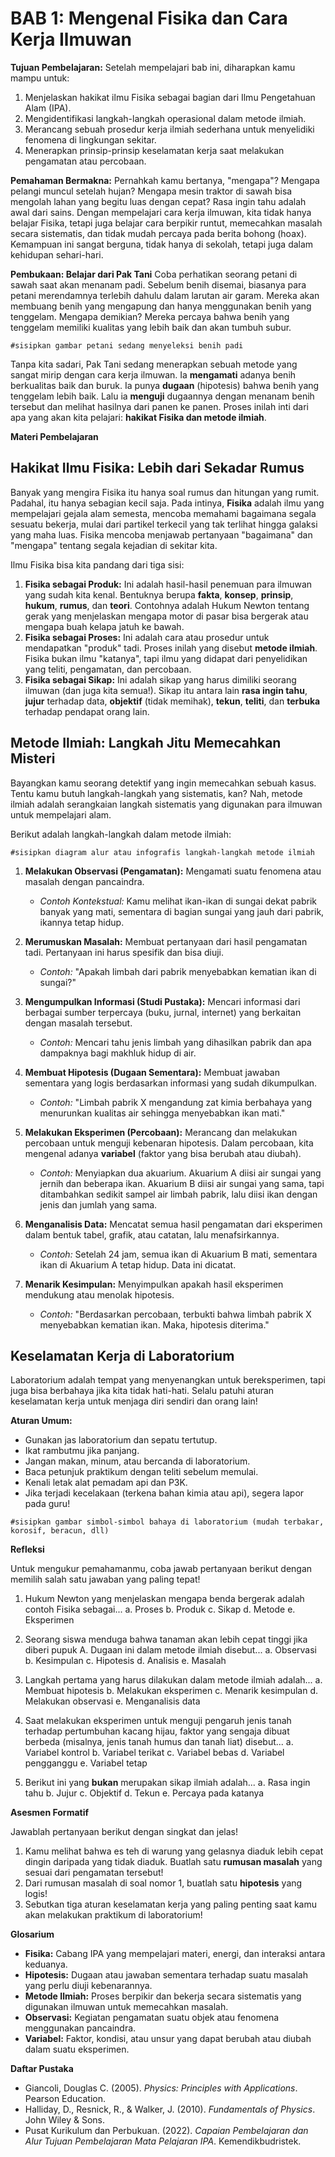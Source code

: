 # BAB 1: Mengenal Fisika dan Cara Kerja Ilmuwan

**Tujuan Pembelajaran:**
Setelah mempelajari bab ini, diharapkan kamu mampu untuk:

1. Menjelaskan hakikat ilmu Fisika sebagai bagian dari Ilmu Pengetahuan Alam (IPA).
2. Mengidentifikasi langkah-langkah operasional dalam metode ilmiah.
3. Merancang sebuah prosedur kerja ilmiah sederhana untuk menyelidiki fenomena di lingkungan sekitar.
4. Menerapkan prinsip-prinsip keselamatan kerja saat melakukan pengamatan atau percobaan.

**Pemahaman Bermakna:**
Pernahkah kamu bertanya, "mengapa"? Mengapa pelangi muncul setelah hujan? Mengapa mesin traktor di sawah bisa mengolah lahan yang begitu luas dengan cepat? Rasa ingin tahu adalah awal dari sains. Dengan mempelajari cara kerja ilmuwan, kita tidak hanya belajar Fisika, tetapi juga belajar cara berpikir runtut, memecahkan masalah secara sistematis, dan tidak mudah percaya pada berita bohong (hoax). Kemampuan ini sangat berguna, tidak hanya di sekolah, tetapi juga dalam kehidupan sehari-hari.

**Pembukaan: Belajar dari Pak Tani**
Coba perhatikan seorang petani di sawah saat akan menanam padi. Sebelum benih disemai, biasanya para petani merendamnya terlebih dahulu dalam larutan air garam. Mereka akan membuang benih yang mengapung dan hanya menggunakan benih yang tenggelam. Mengapa demikian? Mereka percaya bahwa benih yang tenggelam memiliki kualitas yang lebih baik dan akan tumbuh subur.

`#sisipkan gambar petani sedang menyeleksi benih padi`

Tanpa kita sadari, Pak Tani sedang menerapkan sebuah metode yang sangat mirip dengan cara kerja ilmuwan. Ia **mengamati** adanya benih berkualitas baik dan buruk. Ia punya **dugaan** (hipotesis) bahwa benih yang tenggelam lebih baik. Lalu ia **menguji** dugaannya dengan menanam benih tersebut dan melihat hasilnya dari panen ke panen. Proses inilah inti dari apa yang akan kita pelajari: **hakikat Fisika dan metode ilmiah**.  

**Materi Pembelajaran**  

## Hakikat Ilmu Fisika: Lebih dari Sekadar Rumus

Banyak yang mengira Fisika itu hanya soal rumus dan hitungan yang rumit. Padahal, itu hanya sebagian kecil saja. Pada intinya, **Fisika** adalah ilmu yang mempelajari gejala alam semesta, mencoba memahami bagaimana segala sesuatu bekerja, mulai dari partikel terkecil yang tak terlihat hingga galaksi yang maha luas. Fisika mencoba menjawab pertanyaan "bagaimana" dan "mengapa" tentang segala kejadian di sekitar kita.

Ilmu Fisika bisa kita pandang dari tiga sisi:

1. **Fisika sebagai Produk:** Ini adalah hasil-hasil penemuan para ilmuwan yang sudah kita kenal. Bentuknya berupa **fakta**, **konsep**, **prinsip**, **hukum**, **rumus**, dan **teori**. Contohnya adalah Hukum Newton tentang gerak yang menjelaskan mengapa motor di pasar bisa bergerak atau mengapa buah kelapa jatuh ke bawah.
2. **Fisika sebagai Proses:** Ini adalah cara atau prosedur untuk mendapatkan "produk" tadi. Proses inilah yang disebut **metode ilmiah**. Fisika bukan ilmu "katanya", tapi ilmu yang didapat dari penyelidikan yang teliti, pengamatan, dan percobaan.
3. **Fisika sebagai Sikap:** Ini adalah sikap yang harus dimiliki seorang ilmuwan (dan juga kita semua!). Sikap itu antara lain **rasa ingin tahu**, **jujur** terhadap data, **objektif** (tidak memihak), **tekun**, **teliti**, dan **terbuka** terhadap pendapat orang lain.

## Metode Ilmiah: Langkah Jitu Memecahkan Misteri

Bayangkan kamu seorang detektif yang ingin memecahkan sebuah kasus. Tentu kamu butuh langkah-langkah yang sistematis, kan? Nah, metode ilmiah adalah serangkaian langkah sistematis yang digunakan para ilmuwan untuk mempelajari alam.

Berikut adalah langkah-langkah dalam metode ilmiah:

`#sisipkan diagram alur atau infografis langkah-langkah metode ilmiah`

1. **Melakukan Observasi (Pengamatan):** Mengamati suatu fenomena atau masalah dengan pancaindra.
    * *Contoh Kontekstual:* Kamu melihat ikan-ikan di sungai dekat pabrik banyak yang mati, sementara di bagian sungai yang jauh dari pabrik, ikannya tetap hidup.

2. **Merumuskan Masalah:** Membuat pertanyaan dari hasil pengamatan tadi. Pertanyaan ini harus spesifik dan bisa diuji.
    * *Contoh:* "Apakah limbah dari pabrik menyebabkan kematian ikan di sungai?"

3. **Mengumpulkan Informasi (Studi Pustaka):** Mencari informasi dari berbagai sumber terpercaya (buku, jurnal, internet) yang berkaitan dengan masalah tersebut.
    * *Contoh:* Mencari tahu jenis limbah yang dihasilkan pabrik dan apa dampaknya bagi makhluk hidup di air.

4. **Membuat Hipotesis (Dugaan Sementara):** Membuat jawaban sementara yang logis berdasarkan informasi yang sudah dikumpulkan.
    * *Contoh:* "Limbah pabrik X mengandung zat kimia berbahaya yang menurunkan kualitas air sehingga menyebabkan ikan mati."

5. **Melakukan Eksperimen (Percobaan):** Merancang dan melakukan percobaan untuk menguji kebenaran hipotesis. Dalam percobaan, kita mengenal adanya **variabel** (faktor yang bisa berubah atau diubah).
    * *Contoh:* Menyiapkan dua akuarium. Akuarium A diisi air sungai yang jernih dan beberapa ikan. Akuarium B diisi air sungai yang sama, tapi ditambahkan sedikit sampel air limbah pabrik, lalu diisi ikan dengan jenis dan jumlah yang sama.

6. **Menganalisis Data:** Mencatat semua hasil pengamatan dari eksperimen dalam bentuk tabel, grafik, atau catatan, lalu menafsirkannya.
    * *Contoh:* Setelah 24 jam, semua ikan di Akuarium B mati, sementara ikan di Akuarium A tetap hidup. Data ini dicatat.

7. **Menarik Kesimpulan:** Menyimpulkan apakah hasil eksperimen mendukung atau menolak hipotesis.
    * *Contoh:* "Berdasarkan percobaan, terbukti bahwa limbah pabrik X menyebabkan kematian ikan. Maka, hipotesis diterima."

## Keselamatan Kerja di Laboratorium

Laboratorium adalah tempat yang menyenangkan untuk bereksperimen, tapi juga bisa berbahaya jika kita tidak hati-hati. Selalu patuhi aturan keselamatan kerja untuk menjaga diri sendiri dan orang lain!

**Aturan Umum:**

* Gunakan jas laboratorium dan sepatu tertutup.
* Ikat rambutmu jika panjang.
* Jangan makan, minum, atau bercanda di laboratorium.
* Baca petunjuk praktikum dengan teliti sebelum memulai.
* Kenali letak alat pemadam api dan P3K.
* Jika terjadi kecelakaan (terkena bahan kimia atau api), segera lapor pada guru!

`#sisipkan gambar simbol-simbol bahaya di laboratorium (mudah terbakar, korosif, beracun, dll)`

**Refleksi**  

Untuk mengukur pemahamanmu, coba jawab pertanyaan berikut dengan memilih salah satu jawaban yang paling tepat!

1. Hukum Newton yang menjelaskan mengapa benda bergerak adalah contoh Fisika sebagai...
    a. Proses
    b. Produk
    c. Sikap
    d. Metode
    e. Eksperimen

2. Seorang siswa menduga bahwa tanaman akan lebih cepat tinggi jika diberi pupuk A. Dugaan ini dalam metode ilmiah disebut...
    a. Observasi
    b. Kesimpulan
    c. Hipotesis
    d. Analisis
    e. Masalah

3. Langkah pertama yang harus dilakukan dalam metode ilmiah adalah...
    a. Membuat hipotesis
    b. Melakukan eksperimen
    c. Menarik kesimpulan
    d. Melakukan observasi
    e. Menganalisis data

4. Saat melakukan eksperimen untuk menguji pengaruh jenis tanah terhadap pertumbuhan kacang hijau, faktor yang sengaja dibuat berbeda (misalnya, jenis tanah humus dan tanah liat) disebut...
    a. Variabel kontrol
    b. Variabel terikat
    c. Variabel bebas
    d. Variabel pengganggu
    e. Variabel tetap

5. Berikut ini yang **bukan** merupakan sikap ilmiah adalah...
    a. Rasa ingin tahu
    b. Jujur
    c. Objektif
    d. Tekun
    e. Percaya pada katanya

**Asesmen Formatif**  

Jawablah pertanyaan berikut dengan singkat dan jelas!

1. Kamu melihat bahwa es teh di warung yang gelasnya diaduk lebih cepat dingin daripada yang tidak diaduk. Buatlah satu **rumusan masalah** yang sesuai dari pengamatan tersebut!
2. Dari rumusan masalah di soal nomor 1, buatlah satu **hipotesis** yang logis!
3. Sebutkan tiga aturan keselamatan kerja yang paling penting saat kamu akan melakukan praktikum di laboratorium!  

**Glosarium**  

* **Fisika:** Cabang IPA yang mempelajari materi, energi, dan interaksi antara keduanya.
* **Hipotesis:** Dugaan atau jawaban sementara terhadap suatu masalah yang perlu diuji kebenarannya.
* **Metode Ilmiah:** Proses berpikir dan bekerja secara sistematis yang digunakan ilmuwan untuk memecahkan masalah.
* **Observasi:** Kegiatan pengamatan suatu objek atau fenomena menggunakan pancaindra.
* **Variabel:** Faktor, kondisi, atau unsur yang dapat berubah atau diubah dalam suatu eksperimen.

**Daftar Pustaka**  

* Giancoli, Douglas C. (2005). *Physics: Principles with Applications*. Pearson Education.
* Halliday, D., Resnick, R., & Walker, J. (2010). *Fundamentals of Physics*. John Wiley & Sons.
* Pusat Kurikulum dan Perbukuan. (2022). *Capaian Pembelajaran dan Alur Tujuan Pembelajaran Mata Pelajaran IPA*. Kemendikbudristek.
